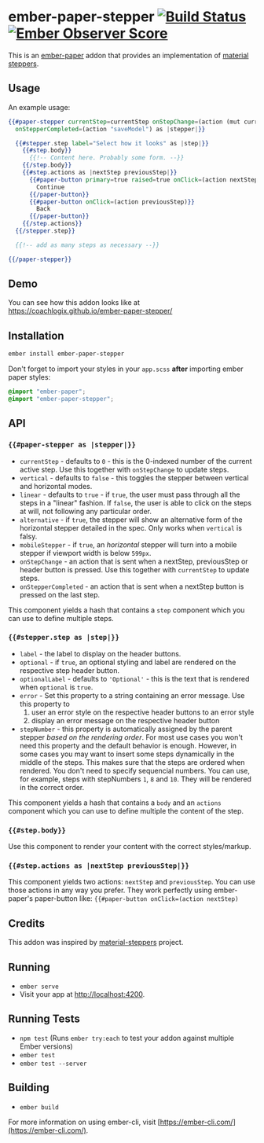 # ember-paper-stepper [![Build Status](https://travis-ci.org/CoachLogix/ember-paper-stepper.svg?branch=master)](https://travis-ci.org/CoachLogix/ember-paper-stepper) [![Ember Observer Score](http://emberobserver.com/badges/ember-paper-stepper.svg)](http://emberobserver.com/addons/ember-paper-stepper)

This is an [ember-paper](https://github.com/miguelcobain/ember-paper) addon that provides an implementation of [material steppers](https://material.io/guidelines/components/steppers.html).

## Usage

An example usage:

```hbs
{{#paper-stepper currentStep=currentStep onStepChange=(action (mut currentStep))
  onStepperCompleted=(action "saveModel") as |stepper|}}

  {{#stepper.step label="Select how it looks" as |step|}}
    {{#step.body}}
      {{!-- Content here. Probably some form. --}}
    {{/step.body}}
    {{#step.actions as |nextStep previousStep|}}
      {{#paper-button primary=true raised=true onClick=(action nextStep)}}
        Continue
      {{/paper-button}}
      {{#paper-button onClick=(action previousStep)}}
        Back
      {{/paper-button}}
    {{/step.actions}}
  {{/stepper.step}}

  {{!-- add as many steps as necessary --}}

{{/paper-stepper}}
```

## Demo

You can see how this addon looks like at https://coachlogix.github.io/ember-paper-stepper/

## Installation

```bash
ember install ember-paper-stepper
```

Don't forget to import your styles in your `app.scss` **after** importing ember paper styles:

```scss
@import "ember-paper";
@import "ember-paper-stepper";
```

## API

### `{{#paper-stepper as |stepper|}}`

- `currentStep` - defaults to `0` - this is the 0-indexed number of the current active step. Use this together with `onStepChange` to update steps.
- `vertical` - defaults to `false` - this toggles the stepper between vertical and horizontal modes.
- `linear` - defaults to `true` - if `true`, the user must pass through all the steps in a "linear" fashion. If `false`, the user is able to click on the steps at will, not following any particular order.
- `alternative` - if `true`, the stepper will show an alternative form of the horizontal stepper detailed in the spec. Only works when `vertical` is falsy.
- `mobileStepper` - if `true`, an *horizontal* stepper will turn into a mobile stepper if viewport width is below `599px`.
- `onStepChange` - an action that is sent when a nextStep, previousStep or header button is pressed. Use this together with `currentStep` to update steps.
- `onStepperCompleted` - an action that is sent when a nextStep button is pressed on the last step.

This component yields a hash that contains a `step` component which you can use to define multiple steps.

### `{{#stepper.step as |step|}}`

- `label` - the label to display on the header buttons.
- `optional` - if `true`, an optional styling and label are rendered on the respective step header button.
- `optionalLabel` - defaults to `'Optional'` - this is the text that is rendered when `optional` is `true`.
- `error` - Set this property to a string containing an error message. Use this property to
  1. user an error style on the respective header buttons to an error style
  2. display an error message on the respective header button
- `stepNumber` - this property is automatically assigned by the parent stepper *based on the rendering order*. For most
use cases you won't need this property and the default behavior is enough. However, in some cases you may want to insert
some steps dynamically in the middle of the steps. This makes sure that the steps are ordered when rendered. You don't
need to specify sequencial numbers. You can use, for example, steps with stepNumbers `1`, `8` and `10`.
They will be rendered in the correct order.

This component yields a hash that contains a `body` and an `actions` component which you can use to define multiple the content of the step.

### `{{#step.body}}`

Use this component to render your content with the correct styles/markup.

### `{{#step.actions as |nextStep previousStep|}}`

This component yields two actions: `nextStep` and `previousStep`.
You can use those actions in any way you prefer.
They work perfectly using ember-paper's paper-button like: `{{#paper-button onClick=(action nextStep)`

## Credits

This addon was inspired by [material-steppers](https://github.com/eberlitz/material-steppers) project.

## Running

* `ember serve`
* Visit your app at [http://localhost:4200](http://localhost:4200).

## Running Tests

* `npm test` (Runs `ember try:each` to test your addon against multiple Ember versions)
* `ember test`
* `ember test --server`

## Building

* `ember build`

For more information on using ember-cli, visit [https://ember-cli.com/](https://ember-cli.com/).
